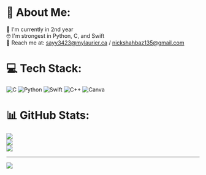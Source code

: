 # 💫 About Me:
🩼 I'm currently in 2nd year                                                                                                                                   
🤓 I'm strongest in Python, C, and Swift                                                                                                                            
📩 Reach me at: sayy3423@mylaurier.ca / nickshahbaz135@gmail.com


# 💻 Tech Stack:
![C](https://img.shields.io/badge/c-%2300599C.svg?style=for-the-badge&logo=c&logoColor=white) ![Python](https://img.shields.io/badge/python-3670A0?style=for-the-badge&logo=python&logoColor=ffdd54) ![Swift](https://img.shields.io/badge/swift-F54A2A?style=for-the-badge&logo=swift&logoColor=white) ![C++](https://img.shields.io/badge/c++-%2300599C.svg?style=for-the-badge&logo=c%2B%2B&logoColor=white) ![Canva](https://img.shields.io/badge/Canva-%2300C4CC.svg?style=for-the-badge&logo=Canva&logoColor=white)
# 📊 GitHub Stats:
![](https://github-readme-stats.vercel.app/api?username=BoomBoom135&theme=blue_navy&hide_border=false&include_all_commits=false&count_private=false)<br/>
![](https://github-readme-streak-stats.herokuapp.com/?user=BoomBoom135&theme=blue_navy&hide_border=false)<br/>
![](https://github-readme-stats.vercel.app/api/top-langs/?username=BoomBoom135&theme=blue_navy&hide_border=false&include_all_commits=false&count_private=false&layout=compact)

---
[![](https://visitcount.itsvg.in/api?id=BoomBoom135&icon=0&color=0)](https://visitcount.itsvg.in)

<!-- Proudly created with GPRM ( https://gprm.itsvg.in ) -->
